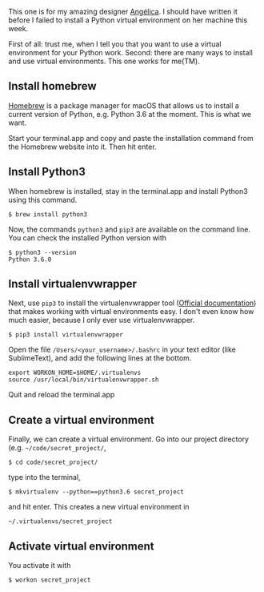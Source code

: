 <!-- 
.. title: How to install a Python virtual environment on macOS
.. slug: install-a-python-virtual-environment-on-macos
.. date: 2017-03-24 10:00:00 UTC-06:00
.. tags: python, virtualenvwrapper, macos, homebrew
.. category: 
.. link: 
.. description: 
.. type: text
-->

This one is for my amazing designer [Angélica](https://angelica-ramos.com). I should have written it before I failed to install a Python virtual environment on her machine this week.

First of all: trust me, when I tell you that you want to use a virtual environment for your Python work. Second: there are many ways to install and use virtual environments. This one works for me(TM).

## Install homebrew
[Homebrew](https://brew.sh/index_es.html) is a package manager for macOS that allows us to install a current version of Python, e.g. Python 3.6 at the moment. This is what we want.

Start your terminal.app and copy and paste the installation command from the Homebrew website into it. Then hit enter.

## Install Python3
When homebrew is installed, stay in the terminal.app and install Python3 using this command.

    $ brew install python3

Now, the commands <code>python3</code> and <code>pip3</code> are available on the command line. You can check the installed Python version with

    $ python3 --version
    Python 3.6.0

## Install virtualenvwrapper
Next, use <code>pip3</code> to install the virtualenvwrapper tool ([Official documentation](http://virtualenvwrapper.readthedocs.io/en/latest/install.html)) that makes working with virtual environments easy. I don't even know how much easier, because I only ever use virtualenvwrapper.

    $ pip3 install virtualenvwrapper

Open the file <code>/Users/<your_username>/.bashrc</code> in your text editor (like SublimeText), and add the following lines at the bottom.

```
export WORKON_HOME=$HOME/.virtualenvs
source /usr/local/bin/virtualenvwrapper.sh
```

Quit and reload the terminal.app

## Create a virtual environment
Finally, we can create a virtual environment. Go into our project directory (e.g. <code>~/code/secret_project/</code>,

    $ cd code/secret_project/

type into the terminal,

    $ mkvirtualenv --python==python3.6 secret_project

and hit enter. This creates a new virtual environment in

    ~/.virtualenvs/secret_project

## Activate virtual environment
You activate it with

    $ workon secret_project

<!-- Der Clou kommt mit ZSH und dem 'virtualenvwrapper' plugin.

`(venv) ➜  current_directory git:(current_branch)`

-->
